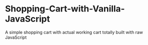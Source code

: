 # Shopping-Cart-with-Vanilla-JavaScript

A simple shopping cart with actual working cart totally built with raw JavaScript
